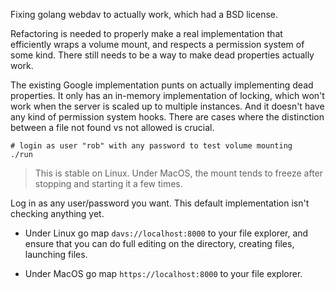 Fixing golang webdav to actually work, which had a BSD license.

Refactoring is needed to properly make a real implementation that efficiently wraps a volume mount, and respects a permission system of some kind.  There still needs to be a way to make dead properties actually work.

The existing Google implementation punts on actually implementing dead properties.  It only has an in-memory implementation of locking, which won't work when the server is scaled up to multiple instances.  And it doesn't have any kind of permission system hooks.  There are cases where the distinction between a file not found vs not allowed is crucial.

```
# login as user "rob" with any password to test volume mounting
./run
```


> This is stable on Linux.  Under MacOS, the mount tends to freeze after stopping and starting it a few times.

Log in as any user/password you want.  This default implementation isn't checking anything yet.

- Under Linux go map `davs://localhost:8000` to your file explorer, and ensure that you can do full editing on the directory, creating files, launching files.

- Under MacOS go map `https://localhost:8000` to your file explorer.
